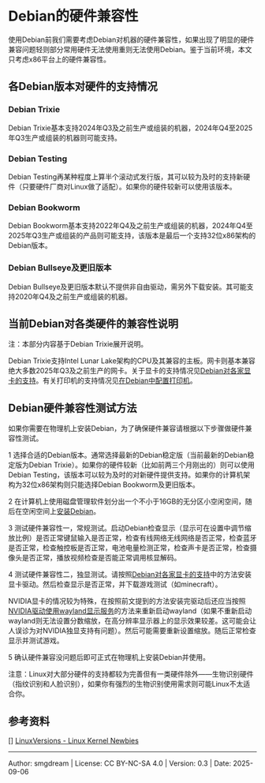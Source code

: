 # Debian的硬件兼容性

使用Debian前我们需要考虑Debian对机器的硬件兼容性，如果出现了明显的硬件兼容问题轻则部分常用硬件无法使用重则无法使用Debian。鉴于当前环境，本文只考虑x86平台上的硬件兼容性。  

## 各Debian版本对硬件的支持情况

### Debian Trixie
Debian Trixie基本支持2024年Q3及之前生产或组装的机器，2024年Q4至2025年Q3生产或组装的机器则可能支持。  

### Debian Testing
Debian Testing再某种程度上算半个滚动式发行版，其可以较为及时的支持新硬件（只要硬件厂商对Linux做了适配）。如果你的硬件较新可以使用该版本。

### Debian Bookworm
Debian Bookworm基本支持2022年Q4及之前生产或组装的机器，2024年Q4至2025年Q3生产或组装的产品则可能支持，该版本是最后一个支持32位x86架构的Debian版本。  

### Debian Bullseye及更旧版本
Debian Bullseye及更旧版本默认不提供非自由驱动，需另外下载安装。其可能支持2020年Q4及之前生产或组装的机器。  

## 当前Debian对各类硬件的兼容性说明
注：本部分内容基于Debian Trixie展开说明。  

Debian Trixie支持Intel Lunar Lake架构的CPU及其兼容的主板。网卡则基本兼容绝大多数2025年Q3及之前生产的网卡。关于显卡的支持情况见[Debian对各家显卡的支持](../improve/graphics-card.md)。有关打印机的支持情况见[在Debian中配置打印机](../improve/deb-printer.md)。  

## Debian硬件兼容性测试方法
如果你需要在物理机上安装Debian，为了确保硬件兼容请根据以下步骤做硬件兼容性测试。  

1 选择合适的Debian版本。通常选择最新的Debian稳定版（当前最新的Debian稳定版为Debian Trixie）。如果你的硬件较新（比如前两三个月刚出的）则可以使用Debian Testing，该版本可以较为及时的对新硬件提供支持。如果你的计算机架构为32位x86架构则只能选择Debian Bookworm及更旧版本。  

2 在计算机上使用磁盘管理软件划分出一个不小于16GB的无分区小空闲空间，随后在空闲空间上[安装Debian](../start/install-deb.md)。

3 测试硬件兼容性一，常规测试。启动Debian检查显示（显示可在设置中调节缩放比例）是否正常键鼠输入是否正常，检查有线网络无线网络是否正常，检查蓝牙是否正常，检查触控板是否正常，电池电量检测正常，检查声卡是否正常，检查摄像头是否正常，播放视频检查是否能正常调用核显解码。  

4 测试硬件兼容性二，独显测试。请按照[Debian对各家显卡的支持](../improve/graphics-card.md)中的方法安装显卡驱动。然后检查显示是否正常，并下载游戏测试（如minecraft）。  

NVIDIA显卡的情况较为特殊，在按照前文提到的方法安装完驱动后还应当按照[NVIDIA驱动使用wayland显示服务](../improve/nv-wayland.md)的方法来重新启动wayland（如果不重新启动wayland则无法设置分数缩放，在高分辨率显示器上的显示效果较差。这可能会让人误诊为对NVIDIA独显支持有问题）。然后可能需要重新设置缩放。随后正常检查显示并测试游戏。  

5 确认硬件兼容没问题后即可正式在物理机上安装Debian并使用。  

注意：Linux对大部分硬件的支持都较为完善但有一类硬件除外——生物识别硬件（指纹识别和人脸识别），如果你有强烈的生物识别使用需求则可能Linux不太适合你。  

## 参考资料

\[\] [LinuxVersions - Linux Kernel Newbies](https://kernelnewbies.org/LinuxVersions)  

---
Author: smgdream | License: CC BY-NC-SA 4.0 | Version: 0.3 | Date: 2025-09-06
